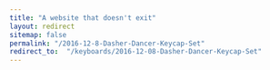 ```yaml
---
title: "A website that doesn't exit"
layout: redirect
sitemap: false
permalink: "/2016-12-8-Dasher-Dancer-Keycap-Set"
redirect_to:  "/keyboards/2016-12-08-Dasher-Dancer-Keycap-Set"
---
```

